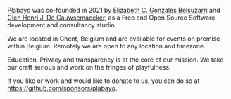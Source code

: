 [Plabayo](https://plabayo.tech/) was co-founded in 2021
by [Elizabeth C. Gonzales Belsuzarri](https://www.elizadc.me/)
and [Glen Henri J. De Cauwsemaecker](https://www.glendc.com/),
as a Free and Open Source Software development and consultancy studio.

We are located in Ghent, Belgium and are available for events on premise within Belgium.
Remotely we are open to any location and timezone.

Education, Privacy and transparency is at the core of our mission.
We take our craft serious and work on the fringes of playfulness.

If you like or work and would like to donate to us, you can do so at <https://github.com/sponsors/plabayo>.
